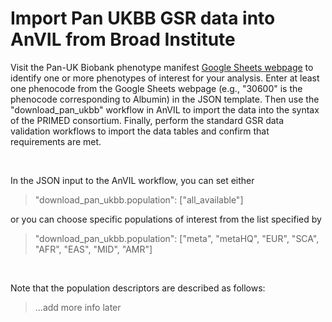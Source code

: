 # Import Pan UKBB GSR data into AnVIL from Broad Institute

Visit the Pan-UK Biobank phenotype manifest [Google Sheets webpage](https://docs.google.com/spreadsheets/d/1AeeADtT0U1AukliiNyiVzVRdLYPkTbruQSk38DeutU8/edit#gid=1450719288) to identify one or more phenotypes of interest for your analysis. Enter at least one phenocode from the Google Sheets webpage (e.g., "30600" is the phenocode corresponding to Albumin) in the JSON template. Then use the "download_pan_ukbb" workflow in AnVIL to import the data into the syntax of the PRIMED consortium. Finally, perform the standard GSR data validation workflows to import the data tables and confirm that requirements are met.

<br/>

In the JSON input to the AnVIL workflow, you can set either
> "download_pan_ukbb.population": ["all_available"]

or you can choose specific populations of interest from the list specified by
> "download_pan_ukbb.population": ["meta", "metaHQ", "EUR", "SCA", "AFR", "EAS", "MID", "AMR"]

<br/>

Note that the population descriptors are described as follows:
> ...add more info later
